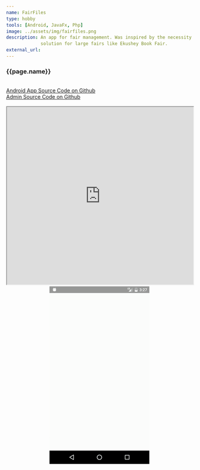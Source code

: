 ```yaml
---
name: FairFiles 
type: hobby 
tools: [Android, JavaFx, Php]
image: ../assets/img/fairfiles.png
description: An app for fair management. Was inspired by the necessity of management
             solution for large fairs like Ekushey Book Fair.
external_url: 
---
```

### **{{page.name}}**
<br/>
<a class="github-button" href="https://github.com/ajoydas/FairManagementApp" data-size="large" aria-label="View ajoydas/FairManagementApp on GitHub">Android App Source Code on Github</a>
<br/>
<a class="github-button" href="https://github.com/ajoydas/FairManagementAppAdmin" data-size="large" aria-label="View ajoydas/FairManagementAppAdmin on GitHub">Admin Source Code on Github</a>
<br/>

<div style="text-align: center;" class="row">
<div class="col-md-8">
<br/>
<iframe src="https://drive.google.com/file/d/0B51-hc5A2ylNVUJJNk03Y0lEb1k/preview" width="100%" height="480"></iframe>
</div>

<div class="col-md-4">
<img src="/assets/img/fairfiles.gif" alt="FairFiles"/>
</div>
</div>

<br/>
<object data="/assets/objects/fairfiles.pdf" width="100%" height="600" type='application/pdf'></object>
<br/>
